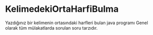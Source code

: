 # KelimedekiOrtaHarfiBulma
 Yazdığınız bir kelimenin ortasındaki harfleri bulan java programı
Genel olarak tüm mülakatlarda sorulan soru tarzıdır.
